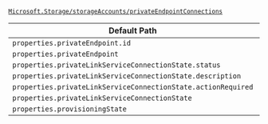 [`Microsoft.Storage/storageAccounts/privateEndpointConnections`](https://docs.microsoft.com/en-us/azure/templates/microsoft.storage/storageaccounts/privateendpointconnections)

| Default Path | Alias |
|---|---|
| `properties.privateEndpoint.id` | `Microsoft.Storage/storageAccounts/privateEndpointConnections/privateEndpoint.id` |
| `properties.privateEndpoint` | `Microsoft.Storage/storageAccounts/privateEndpointConnections/privateEndpoint` |
| `properties.privateLinkServiceConnectionState.status` | `Microsoft.Storage/storageAccounts/privateEndpointConnections/privateLinkServiceConnectionState.status` |
| `properties.privateLinkServiceConnectionState.description` | `Microsoft.Storage/storageAccounts/privateEndpointConnections/privateLinkServiceConnectionState.description` |
| `properties.privateLinkServiceConnectionState.actionRequired` | `Microsoft.Storage/storageAccounts/privateEndpointConnections/privateLinkServiceConnectionState.actionRequired` |
| `properties.privateLinkServiceConnectionState` | `Microsoft.Storage/storageAccounts/privateEndpointConnections/privateLinkServiceConnectionState` |
| `properties.provisioningState` | `Microsoft.Storage/storageAccounts/privateEndpointConnections/provisioningState` |


